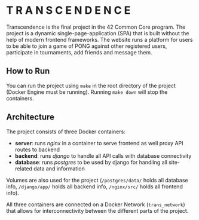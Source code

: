 # T R A N S C E N D E N C E

Transcendence is the final project in the 42 Common Core program. The project is a dynamic single-page-application (SPA) that is built without the help of modern frontend frameworks. The website runs a platform for users to be able to join a game of PONG against other registered users, participate in tournaments, add friends and message them.

## How to Run

You can run the project using `make` in the root directory of the project (Docker Engine must be running).
Running `make down` will stop the containers.

## Architecture

The project consists of three Docker containers:
- **server**: runs *nginx* in a container to serve frontend as well proxy API routes to backend
- **backend**: runs *django* to handle all API calls with database connectivity
- **database**: runs *postgres* to be used by django for handling all site-related data and information

Volumes are also used for the project (`/postgres/data/` holds all database info, `/django/app/` holds all backend info, `/nginx/src/` holds all frontend info).

All three containers are connected on a Docker Network (`trans_network`) that allows for interconnectivity between the different parts of the project.
